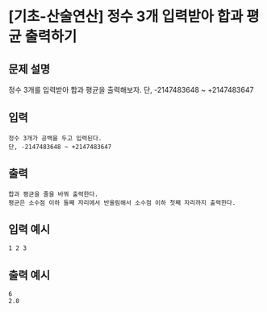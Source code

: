 # [기초-산술연산] 정수 3개 입력받아 합과 평균 출력하기

## 문제 설명
정수 3개를 입력받아 합과 평균을 출력해보자.
단, -2147483648 ~ +2147483647

## 입력
	정수 3개가 공백을 두고 입력된다.
	단, -2147483648 ~ +2147483647
## 출력
	합과 평균을 줄을 바꿔 출력한다.
	평균은 소수점 이하 둘째 자리에서 반올림해서 소수점 이하 첫째 자리까지 출력한다.

## 입력 예시
	1 2 3
## 출력 예시
	6
	2.0